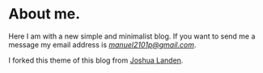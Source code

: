 # About me.

Here I am with a new simple and minimalist blog. If you want to send me a message my email address is *manuel2101p@gmail.com*.

I forked this theme of this blog from [Joshua Landen](https://github.com/joshualande/joshualande.github.io).
